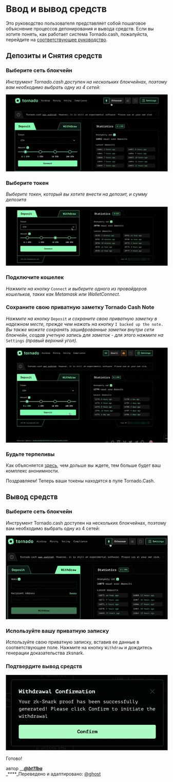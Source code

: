 # Ввод и вывод средств

Это руководство пользователя представляет собой пошаговое объяснение процессов депонирования и вывода средств. Если вы хотите понять, как работает система Tornado.cash, пожалуйста, перейдите на [соответствующее руководство](https://docs.tornado.cash/v/ru/how-does-tornado.cash-work).

## Депозиты и Снятия средств

### Выберите сеть блокчейн

_Инструмент Tornado.cash доступен на нескольких блокчейнах, поэтому вам необходимо выбрать одну из 4 сетей:_

![](.gitbook/assets/azpoj.gif)

### Выберите токен

_Выберите токен, который вы хотите внести на депозит, и сумму депозита_

![](.gitbook/assets/abdce.gif)

### Подключите кошелек

_Нажмите на кнопку_ `Connect` _и выберите одного из провайдеров кошельков, таких как Metamask или WalletConnect._

### Сохраните свою приватную заметку Tornado Cash Note

_Нажмите на кнопку_ `Deposit` _и сохраните свою приватную заметку в надежном месте, прежде чем нажать на кнопку_ `I backed up the note.` _Вы также можете сохранять зашифрованные заметки внутри сети блокчейн, создав учетную запись для заметок - для этого нажмите на_ `Settings` _\(правый верхний угол\)._

![](.gitbook/assets/aaaab.gif)

### Будьте терпеливы

Как объясняется [здесь](https://docs.tornado.cash/v/ru/tips-to-remain-anonymous#ispolzuite-neskolko-adresov), чем дольше вы ждете, тем больше будет ваш комплекс анонимности.

Поздравляем! Теперь ваши токены находятся в пуле Tornado.Cash.

## Вывод средств

### Выберите сеть блокчейн

Инструмент Tornado.cash доступен на нескольких блокчейнах, поэтому вам необходимо выбрать одну из 4 сетей:

![](.gitbook/assets/enregistrement-de-le-cran-2021-08-25-a-16.15.15-1-.gif)

### Используйте вашу приватную записку

Используйте свою приватную записку, вставив ее данные в соответствующее поле. Нажмите на кнопку `Withdraw` и дождитесь генерации доказательства zksnark.

### Подтвердите вывод средств

![](.gitbook/assets/abdaaaa.png)

Готово!

автор __[_**@bt11ba**_](https://torn.community/u/bt11ba/)  
_****_Переведено и адаптировано: [@ghost](https://torn.community/u/ghost/summary)

